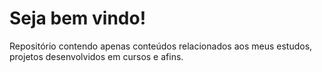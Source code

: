 # Seja bem vindo!

Repositório contendo apenas conteúdos relacionados aos meus estudos, projetos desenvolvidos em cursos e afins.
